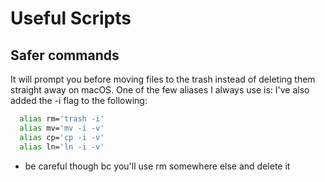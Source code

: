 # Useful Scripts

## Safer commands
It will prompt you before moving files to the trash instead of deleting them straight away on macOS.
One of the few aliases I always use is:
I've also added the -i flag to the following:
```sh
  alias rm='trash -i'
  alias mv='mv -i -v'
  alias cp='cp -i -v'
  alias ln='ln -i -v'
```
- be careful though bc you'll use rm somewhere else and delete it
